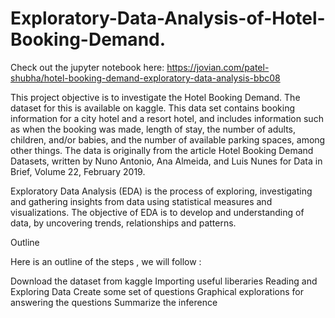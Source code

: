 # Exploratory-Data-Analysis-of-Hotel-Booking-Demand.

Check out the jupyter notebook here: https://jovian.com/patel-shubha/hotel-booking-demand-exploratory-data-analysis-bbc08

This project objective is to investigate the Hotel Booking Demand. The dataset for this is available on kaggle. This data set contains booking information for a city hotel and a resort hotel, and includes information such as when the booking was made, length of stay, the number of adults, children, and/or babies, and the number of available parking spaces, among other things. The data is originally from the article Hotel Booking Demand Datasets, written by Nuno Antonio, Ana Almeida, and Luis Nunes for Data in Brief, Volume 22, February 2019.

Exploratory Data Analysis (EDA) is the process of exploring, investigating and gathering insights from data using statistical measures and visualizations. The objective of EDA is to develop and understanding of data, by uncovering trends, relationships and patterns.

Outline

Here is an outline of the steps , we will follow :

Download the dataset from kaggle
Importing useful liberaries
Reading and Exploring Data
Create some set of questions
Graphical explorations for answering the questions
Summarize the inference
